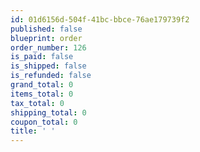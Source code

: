 ```yaml
---
id: 01d6156d-504f-41bc-bbce-76ae179739f2
published: false
blueprint: order
order_number: 126
is_paid: false
is_shipped: false
is_refunded: false
grand_total: 0
items_total: 0
tax_total: 0
shipping_total: 0
coupon_total: 0
title: ' '
---
```

